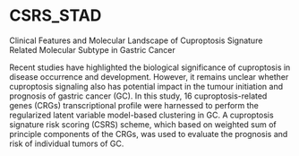 # CSRS_STAD
Clinical Features and Molecular Landscape of Cuproptosis Signature Related Molecular Subtype in Gastric Cancer

Recent studies have highlighted the biological significance of cuproptosis in disease occurrence and development. However, it remains unclear whether cuproptosis signaling also has potential impact in the tumour initiation and prognosis of gastric cancer (GC). In this study, 16 cuproptosis-related genes (CRGs) transcriptional profile were harnessed to perform the regularized latent variable model-based clustering in GC. A cuproptosis signature risk scoring (CSRS) scheme, which based on weighted sum of principle components of the CRGs, was used to evaluate the prognosis and risk of individual tumors of GC.
